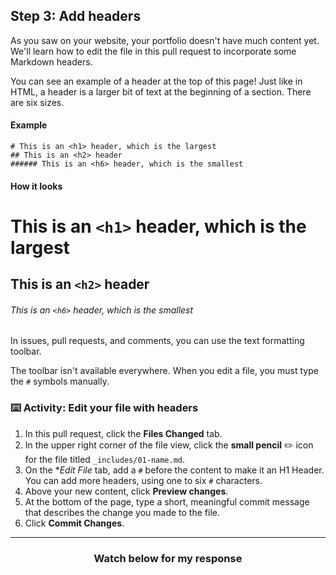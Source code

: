 ## Step 3: Add headers

As you saw on your website, your portfolio doesn't have much content yet. We'll learn how to edit the file in this pull request to incorporate some Markdown headers.

You can see an example of a header at the top of this page! Just like in HTML, a header is a larger bit of text at the beginning of a section. There are six sizes.

#### Example

```
# This is an <h1> header, which is the largest
## This is an <h2> header
###### This is an <h6> header, which is the smallest
```

#### How it looks

# This is an `<h1>` header, which is the largest
## This is an `<h2>` header
###### This is an `<h6>` header, which is the smallest

In issues, pull requests, and comments, you can use the text formatting toolbar.

The toolbar isn't available everywhere. When you edit a file, you must type the `#` symbols manually.

### :keyboard: Activity: Edit your file with headers

1. In this pull request, click the **Files Changed** tab.
1. In the upper right corner of the file view, click the **small pencil** ✏️ icon for the file titled `_includes/01-name.md`.
1. On the **Edit File* tab, add a `#` before the content to make it an H1 Header. You can add more headers, using one to six `#` characters.
1. Above your new content, click **Preview changes**.
1. At the bottom of the page, type a short, meaningful commit message that describes the change you made to the file.
1. Click **Commit Changes**.

<hr>
<h3 align="center">Watch below for my response</h3>
